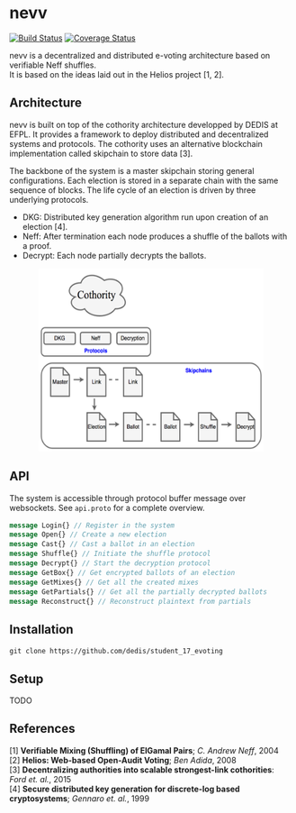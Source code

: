 # nevv

[![Build Status](https://travis-ci.org/dedis/student_17_evoting.svg?branch=master)](https://travis-ci.org/dedis/student_17_evoting)
[![Coverage Status](https://coveralls.io/repos/github/dedis/student_17_evoting/badge.svg?branch=master)](https://coveralls.io/github/dedis/student_17_evoting?branch=master&service=github)

nevv is a decentralized and distributed e-voting architecture based on verifiable Neff
shuffles.\
It is based on the ideas laid out in the Helios project [1, 2].

## Architecture
nevv is built on top of the cothority architecture developped by DEDIS at EFPL. It provides
a framework to deploy distributed and decentralized systems and protocols. The cothority
uses an alternative blockchain implementation called skipchain to store data [3].

The backbone of the system is a master skipchain storing general configurations.
Each election is stored in a separate chain with the same sequence of blocks.
The life cycle of an election is driven by three underlying protocols.

 - DKG: Distributed key generation algorithm run upon creation of an election [4].
 - Neff: After termination each node produces a shuffle of the ballots with a proof.
 - Decrypt: Each node partially decrypts the ballots.

<p align="center">
  <img src="arch.png" width="400" height="325" />
</p>

## API
The system is accessible through protocol buffer message over websockets.
See ```api.proto``` for a complete overview.

```protobuf
message Login{} // Register in the system
message Open{} // Create a new election
message Cast{} // Cast a ballot in an election
message Shuffle{} // Initiate the shuffle protocol
message Decrypt{} // Start the decryption protocol
message GetBox{} // Get encrypted ballots of an election
message GetMixes{} // Get all the created mixes
message GetPartials{} // Get all the partially decrypted ballots
message Reconstruct{} // Reconstruct plaintext from partials
```

## Installation
```shell
git clone https://github.com/dedis/student_17_evoting
```

## Setup
TODO

## References
[1] **Verifiable Mixing (Shuffling) of ElGamal Pairs**; *C. Andrew Neff*, 2004\
[2] **Helios: Web-based Open-Audit Voting**; *Ben Adida*, 2008\
[3] **Decentralizing authorities into scalable strongest-link cothorities**: *Ford et. al.*, 2015\
[4] **Secure distributed key generation for discrete-log based cryptosystems**; *Gennaro et. al.*, 1999

